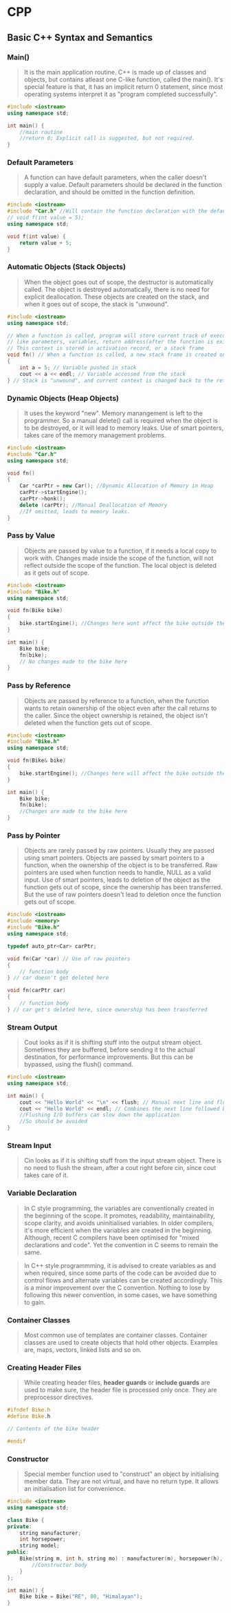 # CPP
## Basic C++ Syntax and Semantics
### Main()
> It is the main application routine. C++ is made up of classes and objects, but contains atleast one C-like function, called the main(). It's special feature is that, it has an implicit return 0 statement, since most operating systems interpret it as "program completed successfully".
```c++
#include <iostream>
using namespace std;

int main() {
    //main routine
    //return 0; Explicit call is suggested, but not required. 
}
```

### Default Parameters
> A function can have default parameters, when the caller doesn't supply a value. Default parameters should be declared in the function declaration, and should be omitted in the function definition.
```c++
#include <iostream>
#include "Car.h" //Will contain the function declaration with the default parameters declaration
// void f(int value = 5);
using namespace std;

void f(int value) {
    return value + 5;
}
```

### Automatic Objects (Stack Objects)
> When the object goes out of scope, the destructor is automatically called. The object is destroyed automatically, there is no need for explicit deallocation. These objects are created on the stack, and when it goes out of scope, the stack is "unwound".
```c++
#include <iostream>
using namespace std;

// When a function is called, program will store current track of execution context,
// like parameters, variables, return address(after the function is exited)
// This context is stored in activation record, or a stack frame
void fn() // When a function is called, a new stack frame is created on top of the call stack. 
{
    int a = 5; // Variable pushed in stack
    cout << a << endl; // Variable accessed from the stack
} // Stack is "unwound", and current context is changed back to the return address
```

### Dynamic Objects (Heap Objects)
> It uses the keyword "new". Memory manangement is left to the programmer. So a manual delete() call is required when the object is to be destroyed, or it will lead to memory leaks. Use of smart pointers, takes care of the memory management problems.
```c++
#include <iostream>
#include "Car.h"
using namespace std;

void fn()
{
    Car *carPtr = new Car(); //Dynamic Allocation of Memory in Heap
    carPtr->startEngine();
    carPtr->honk();
    delete (carPtr); //Manual Deallocation of Memory
    //If omitted, leads to memory leaks. 
}
```

### Pass by Value 
> Objects are passed by value to a function, if it needs a local copy to work with. Changes made inside the scope of the function, will not reflect outside the scope of the function. The local object is deleted as it gets out of scope. 
```c++
#include <iostream>
#include "Bike.h"
using namespace std;

void fn(Bike bike)
{
    bike.startEngine(); //Changes here wont affect the bike outside the scope
}

int main() {
    Bike bike;
    fn(bike); 
    // No changes made to the bike here 
}
```

### Pass by Reference
> Objects are passed by reference to a function, when the function wants to retain ownership of the object even after the call returns to the caller. Since the object ownership is retained, the object isn't deleted when the function gets out of scope. 
```c++
#include <iostream>
#include "Bike.h"
using namespace std;

void fn(Bike& bike)
{
    bike.startEngine(); //Changes here will affect the bike outside the scope
}

int main() {
    Bike bike;
    fn(bike); 
    //Changes are made to the bike here 
}
```

### Pass by Pointer
> Objects are rarely passed by raw pointers. Usually they are passed using smart pointers. Objects are passed by smart pointers to a function, when the ownership of the object is to be transferred. Raw pointers are used when function needs to handle, NULL as a valid input. Use of smart pointers, leads to deletion of the object as the function gets out of scope, since the ownership has been transferred. But the use of raw pointers doesn't lead to deletion once the function gets out of scope.
```c++
#include <iostream>
#include <memory>
#include "Bike.h"
using namespace std;

typedef auto_ptr<Car> carPtr;

void fn(Car *car) // Use of raw pointers
{
    // function body
} // car doesn't get deleted here

void fn(carPtr car)
{
    // function body
} // car get's deleted here, since ownership has been transferred
```

### Stream Output
> Cout looks as if it is shifting stuff into the output stream object. Sometimes they are buffered, before sending it to the actual destination, for performance improvements. But this can be bypassed, using the flush() command.
```c++
#include <iostream>
using namespace std;

int main() {
    cout << "Hello World" << "\n" << flush; // Manual next line and flush
    cout << "Hello World" << endl; // Combines the next line followed by flush
    //Flushing I/O buffers can slow down the application
    //So should be avoided
}
```

### Stream Input
> Cin looks as if it is shifting stuff from the input stream object. There is no need to flush the stream, after a cout right before cin, since cout takes care of it.

### Variable Declaration
> In C style programming, the variables are conventionally created in the beginning of the scope. It promotes, readability, maintainability, scope clarity, and avoids uninitialised variables. In older compilers, it's more efficient when the variables are created in the beginning. Although, recent C compilers have been optimised for "mixed declarations and code". Yet the convention in C seems to remain the same.

> In C++ style programmming, it is advised to create variables as and when required, since some parts of the code can be avoided due to control flows and alternate variables can be created accordingly. This is a minor improvement over the C convention. Nothing to lose by following this newer convention, in some cases, we have something to gain. 

### Container Classes
> Most common use of templates are container classes. Container classes are used to create objects that hold other objects. Examples are, maps, vectors, linked lists and so on.

### Creating Header Files
> While creating header files, **header guards** or **include guards** are used to make sure, the header file is processed only once. They are preprocessor directives.
```c++
#ifndef Bike.h
#define Bike.h

// Contents of the bike header

#endif
```

### Constructor
> Special member function used to "construct" an object by initialising member data. They are not virtual, and have no return type. It allows an initialisation list for convenience.
```c++
#include <iostream>
using namespace std;

class Bike {
private: 
    string manufacturer; 
    int horsepower; 
    string model;
public: 
    Bike(string m, int h, string mo) : manufacturer(m), horsepower(h), model(mo) {
        //Constructor body
    }
};

int main() {
    Bike bike = Bike("RE", 80, "Himalayan");
}
```

